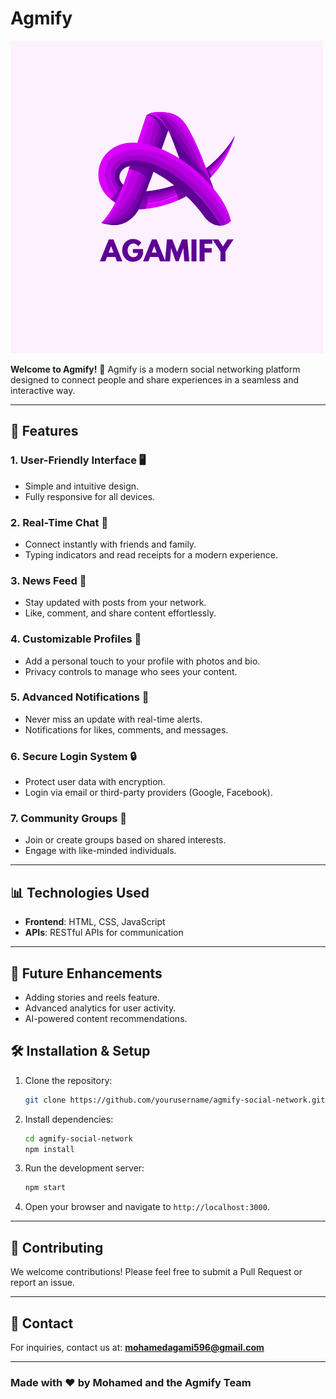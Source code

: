 # Agmify

![Agmify Logo](https://github.com/MuhammadAgami/agamify-social-network/blob/master/Agamify.png)

**Welcome to Agmify!** 🚀
Agmify is a modern social networking platform designed to connect people and share experiences in a seamless and interactive way.

---

## 🌟 Features

### 1. **User-Friendly Interface** 🖥️
   - Simple and intuitive design.
   - Fully responsive for all devices.

### 2. **Real-Time Chat** 💬
   - Connect instantly with friends and family.
   - Typing indicators and read receipts for a modern experience.

### 3. **News Feed** 📰
   - Stay updated with posts from your network.
   - Like, comment, and share content effortlessly.

### 4. **Customizable Profiles** 🎨
   - Add a personal touch to your profile with photos and bio.
   - Privacy controls to manage who sees your content.

### 5. **Advanced Notifications** 🔔
   - Never miss an update with real-time alerts.
   - Notifications for likes, comments, and messages.

### 6. **Secure Login System** 🔒
   - Protect user data with encryption.
   - Login via email or third-party providers (Google, Facebook).

### 7. **Community Groups** 🤝
   - Join or create groups based on shared interests.
   - Engage with like-minded individuals.

---

## 📊 Technologies Used

- **Frontend**: HTML, CSS, JavaScript
- **APIs**: RESTful APIs for communication

---

## 🎯 Future Enhancements

- Adding stories and reels feature.
- Advanced analytics for user activity.
- AI-powered content recommendations.


## 🛠️ Installation & Setup

1. Clone the repository:
   ```bash
   git clone https://github.com/yourusername/agmify-social-network.git
   ```

2. Install dependencies:
   ```bash
   cd agmify-social-network
   npm install
   ```

3. Run the development server:
   ```bash
   npm start
   ```

4. Open your browser and navigate to `http://localhost:3000`.

---

## 🤝 Contributing

We welcome contributions! Please feel free to submit a Pull Request or report an issue.

---

## 📧 Contact

For inquiries, contact us at: **mohamedagami596@gmail.com**

---

### Made with ❤️ by Mohamed and the Agmify Team
